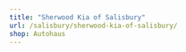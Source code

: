 ```yaml
---
title: "Sherwood Kia of Salisbury"
url: /salisbury/sherwood-kia-of-salisbury/
shop: Autohaus
---
```

